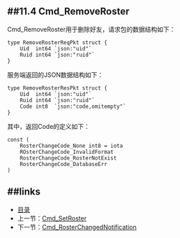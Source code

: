 ##11.4 Cmd_RemoveRoster
---
Cmd_RemoveRoster用于删除好友，请求包的数据结构如下：
	
	type RemoveRosterReqPkt struct {
		Uid  int64 `json:"uid"`
		Ruid int64 `json:"ruid"`
	}

服务端返回的JSON数据结构如下：

	type RemoveRosterResPkt struct {
		Uid  int64 `json:"uid"`
		Ruid int64 `json:"ruid"`
		Code int8  `json:"code,omitempty"`
	}
	
其中，返回Code的定义如下：

	const (
		RosterChangeCode_None int8 = iota
		ROsterChangeCode_InvalidFormat
		RosterChangeCode_RosterNotExist
		RosterChangeCode_DatabaseErr
	)



##links
---
* [目录](preface.md)
* 上一节：[Cmd_SetRoster](11.3.md)
* 下一节：[Cmd_RosterChangedNotification](11.5.md)